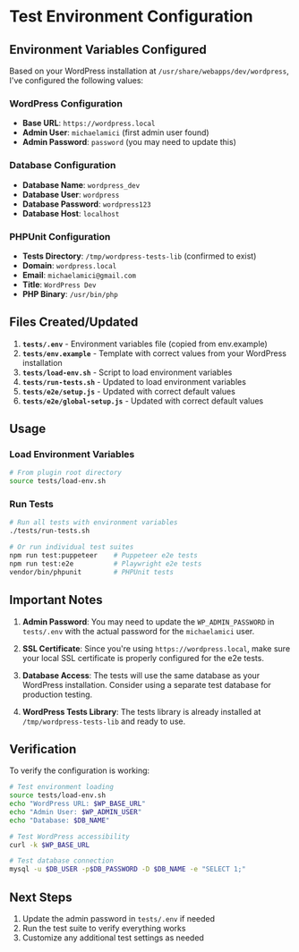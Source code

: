 # Test Environment Configuration

## Environment Variables Configured

Based on your WordPress installation at `/usr/share/webapps/dev/wordpress`, I've configured the following values:

### WordPress Configuration
- **Base URL**: `https://wordpress.local`
- **Admin User**: `michaelamici` (first admin user found)
- **Admin Password**: `password` (you may need to update this)

### Database Configuration
- **Database Name**: `wordpress_dev`
- **Database User**: `wordpress`
- **Database Password**: `wordpress123`
- **Database Host**: `localhost`

### PHPUnit Configuration
- **Tests Directory**: `/tmp/wordpress-tests-lib` (confirmed to exist)
- **Domain**: `wordpress.local`
- **Email**: `michaelamici@gmail.com`
- **Title**: `WordPress Dev`
- **PHP Binary**: `/usr/bin/php`

## Files Created/Updated

1. **`tests/.env`** - Environment variables file (copied from env.example)
2. **`tests/env.example`** - Template with correct values from your WordPress installation
3. **`tests/load-env.sh`** - Script to load environment variables
4. **`tests/run-tests.sh`** - Updated to load environment variables
5. **`tests/e2e/setup.js`** - Updated with correct default values
6. **`tests/e2e/global-setup.js`** - Updated with correct default values

## Usage

### Load Environment Variables
```bash
# From plugin root directory
source tests/load-env.sh
```

### Run Tests
```bash
# Run all tests with environment variables
./tests/run-tests.sh

# Or run individual test suites
npm run test:puppeteer    # Puppeteer e2e tests
npm run test:e2e          # Playwright e2e tests
vendor/bin/phpunit        # PHPUnit tests
```

## Important Notes

1. **Admin Password**: You may need to update the `WP_ADMIN_PASSWORD` in `tests/.env` with the actual password for the `michaelamici` user.

2. **SSL Certificate**: Since you're using `https://wordpress.local`, make sure your local SSL certificate is properly configured for the e2e tests.

3. **Database Access**: The tests will use the same database as your WordPress installation. Consider using a separate test database for production testing.

4. **WordPress Tests Library**: The tests library is already installed at `/tmp/wordpress-tests-lib` and ready to use.

## Verification

To verify the configuration is working:

```bash
# Test environment loading
source tests/load-env.sh
echo "WordPress URL: $WP_BASE_URL"
echo "Admin User: $WP_ADMIN_USER"
echo "Database: $DB_NAME"

# Test WordPress accessibility
curl -k $WP_BASE_URL

# Test database connection
mysql -u $DB_USER -p$DB_PASSWORD -D $DB_NAME -e "SELECT 1;"
```

## Next Steps

1. Update the admin password in `tests/.env` if needed
2. Run the test suite to verify everything works
3. Customize any additional test settings as needed
